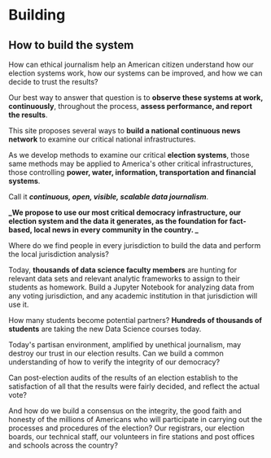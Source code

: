 # Building

## How to build the system

How can ethical journalism help an American citizen understand how our election systems work, how our systems can be improved, and how we can decide to trust the results?

Our best way to answer that question is to **observe these systems at work, continuously**, throughout the process, **assess performance, and report the results**.

This site proposes several ways to **build a national continuous news network** to examine our critical national infrastructures.

As we develop methods to examine our critical **election systems**, those same methods may be applied to America's other critical infrastructures, those controlling **power, water, information, transportation and financial systems**.

Call it **_continuous, open, visible, scalable data journalism_**.

**_We propose to use our most critical democracy infrastructure, our election system and the data it generates, as the foundation for fact-based, local news in every community in the country.
_**

Where do we find people in every jurisdiction to build the data and perform the local jurisdiction analysis?

Today, **thousands of data science faculty members** are hunting for relevant data sets and relevant analytic frameworks to assign to their students as homework.  Build a Jupyter Notebook for analyzing data from any voting jurisdiction, and any academic institution in that jurisdiction will use it.

How many students become potential partners? **Hundreds of thousands of students** are taking the new Data Science courses today.


Today's partisan environment, amplified by unethical journalism, may destroy our trust in our election results. Can we build a common understanding of how to verify the integrity of our democracy?

Can post-election audits of the results of an election establish to the satisfaction of all that the results were fairly decided, and reflect the actual vote?

And how do we build a consensus on the integrity, the good faith and honesty of the millions of Americans who will participate in carrying out the processes and procedures of the election?  Our registrars, our election boards, our technical staff, our volunteers in fire stations and post offices and schools across the country?

